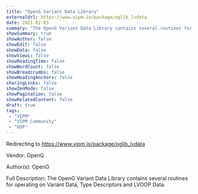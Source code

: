 ```yaml
---
title: "OpenG Variant Data Library"
externalUrl: https://www.vipm.io/package/oglib_lvdata
date: 2021-02-03
summary: "The OpenG Variant Data Library contains several routines for operating on Variant Data, Type Descriptors and LVOOP Data."
showSummary: true
showAuthor: false
showEdit: false
showData: false
showViews: false
showReadingTime: false
showWordCount: false
showBreadcrumbs: false
showHeadingAnchors: false
sharingLinks: false
showZenMode: false
showPagination: false
showRelatedContent: false
draft: true
tags:
 - "VIPM"
 - "VIPM Community"
 - "OOP"
---
```


Redirecting to https://www.vipm.io/package/oglib_lvdata

Vendor: OpenG

Author(s): OpenG
 
Full Description:
The OpenG Variant Data Library contains several routines for operating on Variant Data, Type Descriptors and LVOOP Data.
